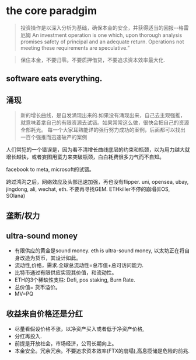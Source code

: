 # the core paradgim


> 投资操作是以深入分析为基础，确保本金的安全，并获得适当的回报--格雷厄姆
An investment operation is one which, upon thorough analysis promises safety of principal and an adequate return. Operations not meeting these requirements are speculative.”

> 保住本金，不要归零。不要质押借贷，不要追求资本效率最大化.

## software eats everything.

## 涌现
> 新的增长曲线，是自发涌现出来的.如果没有涌现出来，自己去主观强推，就意味着拿自己的有限资源去试错。如果常常这么做，很快会把自己的资源全部耗光。
每一个大家耳熟能详的强行努力成功的案例，后面都可以找出一百个强推而迅速破产的案例

人们常犯的一个错误是，因为看不清增长曲线底层的约束和瓶颈，以为用力越大就增长越快，或者妄图用蛮力来突破瓶颈，白白耗费很多力气而不自知。

facebook to meta, microsoft的试错。

跨过鸿沟之后，网络效应及头部迅速加强，再也没有flipper. uni, opensea, ubay, jingdong, ali, wechat, eth. 不要再寻找GEM. ETHkiller不停的崩塌(EOS, SOlana)

## 垄断/权力

## ultra-sound money
- 有限供应的黄金是sound money. eth is ultra-sound money, 以太坊正在将自身改造为货币，其设计如此。
- 流动性,价格，需求.全球总流动性=总市值+总可访问能力.
- 比特币通过有限供应实现其价值，和流动性。
- ETH的3个稀缺性支柱: Defi, pos staking, Burn Rate.
- 总价值= 货币溢价。
- MV=PQ

## 收益来自价格还是分红
- 尽量看假设价格不涨，以净资产买入或者低于净资产价格,
- 分红再投入.
- 前提是开放社会，市场经济，公司长期向上。
- 本金安全。冗余冗余。不要追求资本效率(FTX的崩塌),高息揽储是危险的前兆.